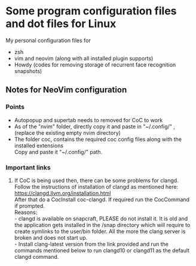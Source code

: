 # Some program configuration files and dot files for Linux
My personal configuration files for 
- zsh 
- vim and neovim (along with all installed plugin supports)
- Howdy (codes for removing storage of recurrent face recognition snapshots)


## Notes for NeoVim configuration
### Points
- Autopopup and supertab needs to removed for CoC to work
- As of the "nvim" folder, directly copy it and paste in "~/.config/" , (replace the existing empty nvim directory)
- The folder coc, contains the required coc config files along with the installed extensions <br>
    Copy and paste it "~/.config/" path.

### Important links

1. If CoC is being used then, there can be some problems for clangd. Follow the instructions of installation of clangd as mentioned here:
https://clangd.llvm.org/installation.html <br>
After that do a CocInstall coc-clangd. If required run the CocCommand if prompted.<br>
    Reasons:<br>
        - clangd is available on snapcraft, PLEASE do not install it. It is old and the application gets installed in the /snap directory which will require to create symlinks to the user/bin folder. All the more the clang server is broken and does not start up. <br>
        - Install clang-latest version from the link provided and run the commands mentioned below to run clangd10 or clangd11 as the default clangd command.



